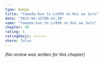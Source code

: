 ```yaml
---
type: manga
title: "Yamada-kun to Lv999 no Koi wo Suru"
date: "2023-04-15T08:43:30"
name: "Yamada-kun to Lv999 no Koi wo Suru"
chapter: 40
rating: 5
ratingEmoji: ⭐️⭐️⭐️⭐️⭐️
share: false
---
```


*[No review was written for this chapter]*
